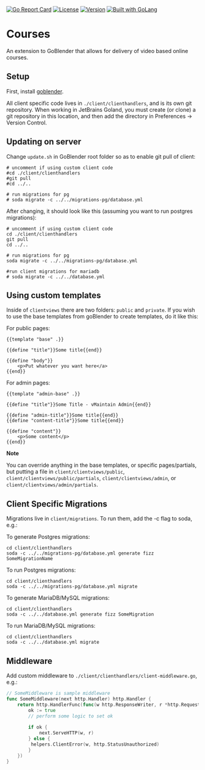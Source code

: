 [![Go Report Card](https://goreportcard.com/badge/github.com/tsawler/courses)](https://goreportcard.com/report/github.com/tsawler/courses)
[![License](http://img.shields.io/badge/license-mit-blue.svg?style=flat-square)](https://raw.githubusercontent.com/tsawler/goblender/master/LICENSE)
[![Version](https://img.shields.io/badge/goversion-1.15.x-blue.svg)](https://golang.org)
<a href="https://golang.org"><img src="https://img.shields.io/badge/powered_by-Go-3362c2.svg?style=flat-square" alt="Built with GoLang"></a> 


# Courses

An extension to GoBlender that allows for delivery of video based online courses.

## Setup

First, install [goblender](https://github.com/tsawler/goblender).

All client specific code lives in `./client/clienthandlers`, and is its own 
git repository. When working in JetBrains Goland, you must create 
(or clone) a git repository in this location, and then add the directory
in Preferences -> Version Control.

## Updating on server
Change  `update.sh` in GoBlender root folder so as to enable git pull of client:

```shell script
# uncomment if using custom client code
#cd ./client/clienthandlers
#git pull
#cd ../..

# run migrations for pg
# soda migrate -c ../../migrations-pg/database.yml

```

After changing, it should look like this (assuming you want to run postgres migrations):

```shell script
# uncomment if using custom client code
cd ./client/clienthandlers
git pull
cd ../..

# run migrations for pg
soda migrate -c ../../migrations-pg/database.yml

#run client migrations for mariadb
# soda migrate -c ../../database.yml
```


## Using custom templates

Inside of `clientviews` there are two folders: `public` and `private`. If you wish to use the base templates
from goBlender to create templates, do it like this:

For public pages:

```
{{template "base" .}}

{{define "title"}}Some title{{end}}

{{define "body"}}
    <p>Put whatever you want here</a>
{{end}}
```

For admin pages:

```
{{template "admin-base" .}}

{{define "title"}}Some Title - vMaintain Admin{{end}}

{{define "admin-title"}}Some title{{end}}
{{define "content-title"}}Some title{{end}}

{{define "content"}}
    <p>Some content</p>
{{end}}
```

**Note**

You can override anything in the base templates, or specific pages/partials, but putting a file in 
`client/clientviews/public`, `client/clientviews/public/partials`, `client/clientviews/admin`, or 
`client/clientviews/admin/partials`.

## Client Specific Migrations

Migrations live in `client/migrations`. To run them, add the -c flag to soda, e.g.:

To generate Postgres migrations:
~~~
cd client/clienthandlers
soda -c ../../migrations-pg/database.yml generate fizz SomeMigrationName
~~~

To run Postgres migrations:
~~~
cd client/clienthandlers
soda -c ../../migrations-pg/database.yml migrate
~~~

To generate MariaDB/MySQL migrations:
~~~
cd client/clienthandlers
soda -c ../../database.yml generate fizz SomeMigration
~~~

To run MariaDB/MySQL migrations:
~~~
cd client/clienthandlers
soda -c ../../database.yml migrate
~~~

## Middleware

Add custom middleware to `./client/clienthandlers/client-middleware.go`, e.g.:

```go
// SomeMiddleware is sample middleware
func SomeMiddleware(next http.Handler) http.Handler {
    return http.HandlerFunc(func(w http.ResponseWriter, r *http.Request) {
        ok := true
        // perform some logic to set ok
        
        if ok {
            next.ServeHTTP(w, r)
        } else {
         helpers.ClientError(w, http.StatusUnauthorized)
        }
    })
}
```